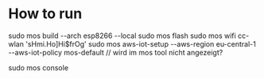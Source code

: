 # How to run

sudo mos build --arch esp8266 --local
sudo mos flash
sudo mos wifi cc-wlan 'sHmi.Ho]Hi$frOg'
sudo mos aws-iot-setup --aws-region eu-central-1 --aws-iot-policy mos-default       // wird im mos tool nicht angezeigt?

sudo mos console

